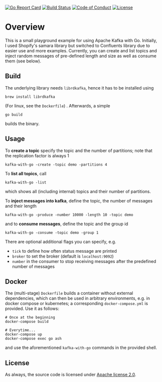 [![Go Report Card](https://goreportcard.com/badge/github.com/mlesniak/kafka-with-go)](https://goreportcard.com/report/github.com/mlesniak/kafka-with-go)
[![Build Status](https://github.com/mlesniak/kafka-with-go/workflows/Go/badge.svg)](https://github.com/mlesniak/kafka-with-go/actions?query=workflow%3AGo)
[![Code of Conduct](https://img.shields.io/badge/%E2%9D%A4-code%20of%20conduct-orange.svg?style=flat)](CODE_OF_CONDUCT.md)
[![License](https://img.shields.io/badge/License-Apache%202.0-blue.svg)](https://raw.githubusercontent.com/mlesniak/kafka-with-go/master/LICENSE)

# Overview

This is a small playground example for using Apache Kafka with Go. Initially, I used Shopify's samara library but switched
to Confluents library due to easier use and more examples. Currently, you can create and list topics and inject random
messages  of pre-defined length and size as well as consume them (see below).

## Build

The underlying library needs `librdkafka`, hence it has to be installed using

    brew install librdkafka
    
(For linux, see the `Dockerfile`) . Afterwards, a simple

    go build
    
builds the binary.

## Usage  

To **create a topic** specify the topic and the number of partitions; note that the replication factor is always 1

    kafka-with-go -create -topic demo -partitions 4
    
To **list all topics**, call 

    kafka-with-go -list
    
which shows all (including internal) topics and their number of partitions.

To **inject messages into kafka**, define the topic, the number of messages and their length

    kafka-with-go -produce -number 10000 -length 10 -topic demo
    
and to **consume messages**, define the topic and the group id

    kafka-with-go -consume -topic demo -group 1                

There are optional additional flags you can specify, e.g.

- `tick` to define how often status message are printed
- `broker` to set the broker (default is `localhost:9092`)
- `number` in the consumer to stop receiving messages after the predefined number of messages
  
## Docker

The (multi-stage) `Dockerfile` builds a container without external dependencies, which can then be used in arbitrary
environments, e.g. in docker compose or kubernetes; a corresponding `docker-compose.yml` is provided. Use it as follows: 

    # Once at the beginning
    docker-compose build
    
    # Everytime...
    docker-compose up
    docker-compose exec go ash
    
and use the aforementioned `kafka-with-go` commands in the provided shell.    

## License

As always, the source code is licensed under [Apache license 2.0](https://raw.githubusercontent.com/mlesniak/kafka-with-go/master/LICENSE).
